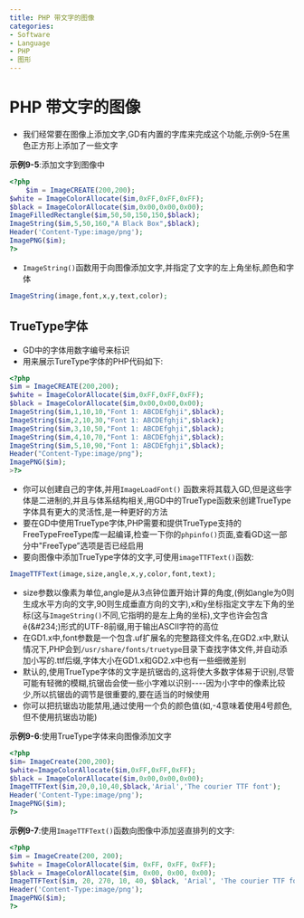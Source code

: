 ```yaml
---
title: PHP 带文字的图像
categories:
- Software
- Language
- PHP
- 图形
---
```

# PHP 带文字的图像

- 我们经常要在图像上添加文字,GD有内置的字库来完成这个功能,示例9-5在黑色正方形上添加了一些文字

**示例9-5**:添加文字到图像中

```php
<?php
    $im = ImageCREATE(200,200);
$white = ImageColorAllocate($im,0xFF,0xFF,0xFF);
$black = ImageColorAllocate($im,0x00,0x00,0x00);
ImageFilledRectangle($im,50,50,150,150,$black);
ImageString($im,5,50,160,"A Black Box",$black);
Header('Content-Type:image/png');
ImagePNG($im);
?>
```

- `ImageString()`函数用于向图像添加文字,并指定了文字的左上角坐标,颜色和字体

```php
ImageString(image,font,x,y,text,color);
```

## TrueType字体

- GD中的字体用数字编号来标识
- 用来展示TureType字体的PHP代码如下:

```php
<?php
$im = ImageCREATE(200,200);
$white = ImageColorAllocate($im,0xFF,0xFF,0xFF);
$black = ImageColorAllocate($im,0x00,0x00,0x00);
ImageString($im,1,10,10,"Font 1: ABCDEfghji",$black);
ImageString($im,2,10,30,"Font 1: ABCDEfghji",$black);
ImageString($im,3,10,50,"Font 1: ABCDEfghji",$black);
ImageString($im,4,10,70,"Font 1: ABCDEfghji",$black);
ImageString($im,5,10,90,"Font 1: ABCDEfghji",$black);
Header("Content-Type:image/png");
ImagePNG($im);
>?>
```

- 你可以创建自己的字体,并用`ImageLoadFont()`	函数来将其载入GD,但是这些字体是二进制的,并且与体系结构相关,用GD中的TrueType函数来创建TrueType字体具有更大的灵活性,是一种更好的方法
- 要在GD中使用TrueType字体,PHP需要和提供TrueType支持的FreeTypeFreeType库一起编译,检查一下你的`phpinfo()`页面,查看GD这一部分中"FreeType”选项是否已经启用
- 要向图像中添加TrueType字体的文字,可使用`imageTTFText()`函数:

```php
ImageTTFText(image,size,angle,x,y,color,font,text);
```

- size参数以像素为单位,angle是从3点钟位置开始计算的角度,(例如angle为0则生成水平方向的文字,90则生成垂直方向的文字),x和y坐标指定文字左下角的坐标(这与`ImageString()`不同,它指明的是左上角的坐标),文字也许会包含&#234;(\&\#234;)形式的UTF-8前缀,用于输出ASCII字符的高位
- 在GD1.x中,font参数是一个包含.uf扩展名的完整路径文件名,在GD2.x中,默认情况下,PHP会到`/usr/share/fonts/truetype`目录下查找字体文件,并自动添加小写的.ttf后缀,字体大小在GD1.x和GD2.x中也有一些细微差别
- 默认的,使用TrueType字体的文字是抗锯齿的,这将使大多数字体易于识别,尽管可能有轻微的模糊,抗锯齿会使一些小字难以识别----因为小字中的像素比较少,所以抗锯齿的调节是很重要的,要在适当的时候使用
- 你可以把抗锯齿功能禁用,通过使用一个负的颜色值(如,-4意味着使用4号颜色,但不使用抗锯齿功能)

**示例9-6**:使用TrueType字体来向图像添加文字

```php
<?php
$im= ImageCreate(200,200);
$white=ImageColorAllocate($im,0xFF,0xFF,0xFF);
$black = ImageColorAllocate($im,0x00,0x00,0x00);
ImageTTFText($im,20,0,10,40,$black,'Arial','The courier TTF font');
Header('Content-Type:image/png');
ImagePNG($im);
?>
```

**示例9-7**:使用`ImageTTFText()`函数向图像中添加竖直排列的文字:

```php
<?php
$im = ImageCreate(200, 200);
$white = ImageColorAllocate($im, 0xFF, 0xFF, 0xFF);
$black = ImageColorAllocate($im, 0x00, 0x00, 0x00);
ImageTTFText($im, 20, 270, 10, 40, $black, 'Arial', 'The courier TTF font');
Header('Content-Type:image/png');
ImagePNG($im);
?>
```


